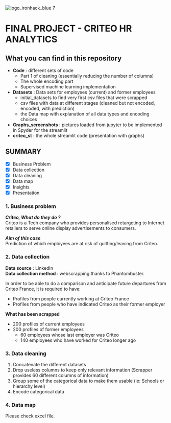 ![logo_ironhack_blue 7](https://user-images.githubusercontent.com/23629340/40541063-a07a0a8a-601a-11e8-91b5-2f13e4e6b441.png)

# FINAL PROJECT - CRITEO HR ANALYTICS

## What you can find in this repository 
* __Code__ : different sets of code  
    * Part 1 of cleaning (essentially reducing the number of columns)
    * The whole encoding part 
    * Supervised machine learning implementation 
* __Datasets__ : Data sets for employees (current) and former employees
    * initial_datasets to find very first csv files that were scrapped
    * csv files with data at different stages (cleaned but not encoded, encoded, with prediction) 
    * the Data map with explanation of all data types and encoding choices
* __Graphs_screenshots__ : pictures loaded from jupyter to be implemented in Spyder for the streamlit
* __criteo_st__ : the whole streamlit code (presentation with graphs)


## SUMMARY 

- [x] Business Problem 
- [x] Data collection
- [x] Data cleaning
- [x] Data map 
- [x] Insights
- [x] Presentation 

### 1. Business problem
 
__*Criteo, What do they do ?*__  
Criteo is a Tech company who provides personalised retargeting to Internet retailers to serve online display advertisements to consumers.

__*Aim of this case*__  
Prediction of which employees are at risk of quitting/leaving from Criteo.
 
### 2. Data collection 
 
**Data source** : LinkedIn  
**Data collection method** : webscrapping thanks to Phantombuster.

In order to be able to do a comparison and anticipate future departures from Criteo France, it is required to have:
- Profiles from people currently working at Criteo France
- Profiles from people who have indicated Criteo as their former employer

**What has been scrapped**  
- 200 profiles of current employees
- 200 profiles of former employees
   * 60 employees whose last employer was Criteo
   * 140 employees who have worked for Criteo longer ago

 ### 3. Data cleaning 

1. Concatenate the different datasets 
2. Drop useless columns to keep only relevant information (Scrapper provides 60 different columns of information)
3. Group some of the categorical data to make them usable (ie: Schools or hierarchy level)
4. Encode categorical data

### 4. Data map

Please check excel file.
